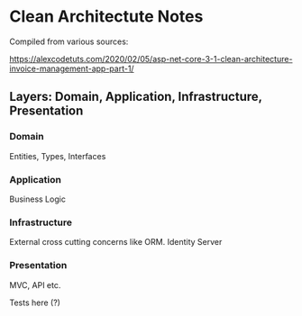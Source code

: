 # Clean Architectute Notes

Compiled from various sources:

https://alexcodetuts.com/2020/02/05/asp-net-core-3-1-clean-architecture-invoice-management-app-part-1/


## Layers: Domain, Application, Infrastructure, Presentation

### Domain

Entities, Types, Interfaces

### Application

Business Logic

### Infrastructure

External cross cutting concerns like ORM. Identity Server

### Presentation

MVC, API etc.

Tests here (?)

